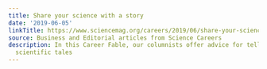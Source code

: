 ```yaml
---
title: Share your science with a story
date: '2019-06-05'
linkTitle: https://www.sciencemag.org/careers/2019/06/share-your-science-story
source: Business and Editorial articles from Science Careers
description: In this Career Fable, our columnists offer advice for telling compelling
  scientific tales
---
```

